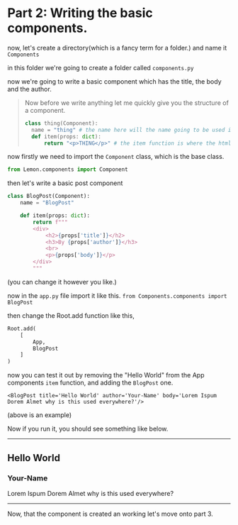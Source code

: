 # Part 2: Writing the basic components.

now, let's create a directory(which is a fancy term for a folder.) and name it `Components`

in this folder we're going to create a folder called `components.py`

now we're going to write a basic component which has the title, the body and the author.

> Now before we write anything let me quickly give you the structure of a component.
> ```python
> class thing(Component):
>   name = "thing" # the name here will the name going to be used in `root.render()`
>   def item(props: dict):
>       return "<p>THING</p>" # the item function is where the html code is presented.
> ```

now firstly we need to import the `Component` class, which is the base class.
```python
from Lemon.components import Component
```

then let's write a basic post component

```python
class BlogPost(Component):
    name = "BlogPost"

    def item(props: dict):
        return f"""
        <div>
            <h2>{props['title']}</h2>
            <h3>By {props['author']}</h3>
            <br>
            <p>{props['body']}</p>
        </div>
        """
```

(you can change it however you like.)

now in the `app.py` file import it like this.
`from Components.components import BlogPost`

then change the Root.add function like this,

```python
Root.add(
    [
        App,
        BlogPost
    ]
)
```

now you can test it out by removing the "Hello World" from the App components `item` function, and adding the `BlogPost` one.

`<BlogPost title='Hello World' author='Your-Name' body='Lorem Ispum Dorem Almet why is this used everywhere?'/>`

(above is an example)

Now if you run it, you should see something like below.

-----------------------------

## Hello World
### Your-Name
Lorem Ispum Dorem Almet why is this used everywhere?

-----------------------------

Now, that the component is created an working let's move onto part 3.